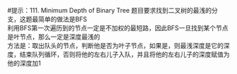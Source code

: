 #提示：111. Minimum Depth of Binary Tree
题目要求找到二叉树的最浅的分支，这题最简单的做法是BFS  
利用BFS第一次遍历到的节点一定是不加权的最短路，因此BFS一旦找到某个节点是叶节点，那么一定是深度最浅的  
方法是：取出队头的节点，判断他是否为叶子节点，如果是，则最浅深度是它的深度，结束队列循环，否则将他的左右儿子入队，并且将他的左右儿子的深度赋值为他的深度加1
